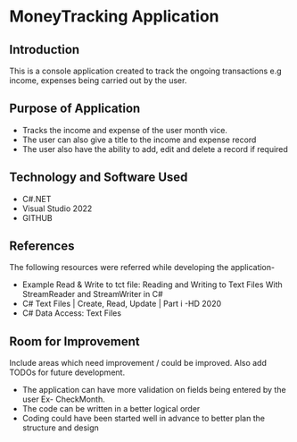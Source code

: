 # MoneyTracking Application

## Introduction

This is a console application created to track the ongoing transactions e.g income, expenses being carried out by the user.

## Purpose of Application

* Tracks the income and expense of the user month vice.
* The user can also give a title to the income and expense record
* The user also have the ability to add, edit and delete a record if required

## Technology and Software Used

* C#.NET
* Visual Studio 2022
* GITHUB

## References

The following resources were referred while developing the application-
* Example Read & Write to tct file: Reading and Writing to Text Files With StreamReader and StreamWriter in C# 
* C# Text Files | Create, Read, Update | Part i -HD 2020 
* C# Data Access: Text Files 

## Room for Improvement

Include areas which need improvement / could be improved. Also add TODOs for future development.
* The application can have more validation on fields being entered by the user Ex- CheckMonth.
* The code can be written in a better logical order
* Coding could have been started well in advance to better plan the structure and design

 

 

